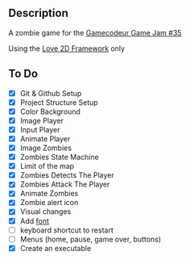 ## Description
A zombie game for the [Gamecodeur Game Jam #35](https://itch.io/jam/gamecodeur-gamejam-35)

Using the [Love 2D Framework](https://love2d.org) only

## To Do
- [x] Git & Github Setup
- [x] Project Structure Setup
- [x] Color Background
- [x] Image Player
- [x] Input Player
- [x] Animate Player
- [x] Image Zombies
- [x] Zombies State Machine
- [x] Limit of the map
- [x] Zombies Detects The Player
- [x] Zombies Attack The Player
- [x] Animate Zombies
- [x] Zombie alert icon
- [x] Visual changes
- [x] Add [font](https://modernmodron.itch.io/space-madness) 
- [ ] keyboard shortcut to restart
- [ ] Menus (home, pause, game over, buttons)
- [x] Create an executable
